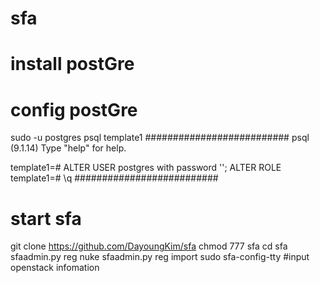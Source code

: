 # sfa
# install postGre
# config postGre
sudo -u postgres psql template1
##########################
psql (9.1.14)
Type "help" for help.

template1=# ALTER USER postgres with password '<PASSWORD>';
ALTER ROLE
template1=# \q
##########################
# start sfa
git clone https://github.com/DayoungKim/sfa
chmod 777 sfa
cd sfa
sfaadmin.py reg nuke
sfaadmin.py reg import
sudo sfa-config-tty #input openstack infomation

